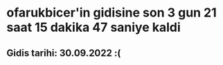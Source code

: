 # ofarukbicer'in gidisine son 3 gun 21 saat 15 dakika 47 saniye kaldi

## Gidis tarihi: 30.09.2022 :(